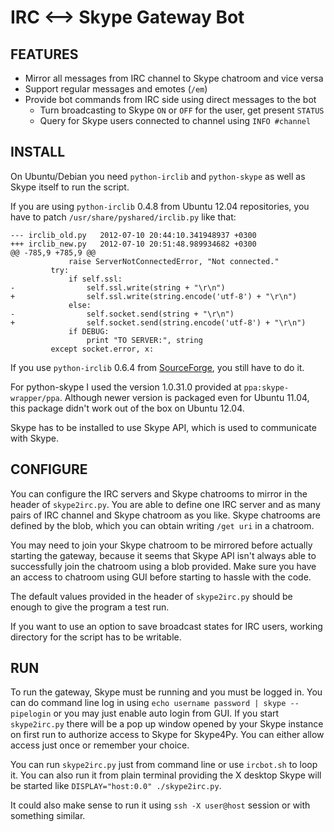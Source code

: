 IRC ⟷  Skype Gateway Bot
=========================

FEATURES
--------

* Mirror all messages from IRC channel to Skype chatroom and vice versa
* Support regular messages and emotes (`/em`)
* Provide bot commands from IRC side using direct messages to the bot
  * Turn broadcasting to Skype `ON` or `OFF` for the user, get present `STATUS`
  * Query for Skype users connected to channel using `INFO #channel`

INSTALL
-------

On Ubuntu/Debian you need `python-irclib` and `python-skype` as well as Skype itself to run the script.

If you are using `python-irclib` 0.4.8 from Ubuntu 12.04 repositories, you have to patch `/usr/share/pyshared/irclib.py` like that:

    --- irclib_old.py	2012-07-10 20:44:10.341948937 +0300
    +++ irclib_new.py	2012-07-10 20:51:48.989934682 +0300
    @@ -785,9 +785,9 @@
                 raise ServerNotConnectedError, "Not connected."
             try:
                 if self.ssl:
    -                self.ssl.write(string + "\r\n")
    +                self.ssl.write(string.encode('utf-8') + "\r\n")
                 else:
    -                self.socket.send(string + "\r\n")
    +                self.socket.send(string.encode('utf-8') + "\r\n")
                 if DEBUG:
                     print "TO SERVER:", string
             except socket.error, x:

If you use `python-irclib` 0.6.4 from [SourceForge][], you still have to do it.

For python-skype I used the version 1.0.31.0 provided at `ppa:skype-wrapper/ppa`. Although newer version is packaged even for Ubuntu 11.04, this package didn't work out of the box on Ubuntu 12.04.

Skype has to be installed to use Skype API, which is used to communicate with Skype.

[SourceForge]: http://sourceforge.net/projects/python-irclib/

CONFIGURE
---------

You can configure the IRC servers and Skype chatrooms to mirror in the header of `skype2irc.py`. You are able to define one IRC server and as many pairs of IRC channel and Skype chatroom as you like. Skype chatrooms are defined by the blob, which you can obtain writing `/get uri` in a chatroom.

You may need to join your Skype chatroom to be mirrored before actually starting the gateway, because it seems that Skype API isn't always able to successfully join the chatroom using a blob provided. Make sure you have an access to chatroom using GUI before starting to hassle with the code.

The default values provided in the header of `skype2irc.py` should be enough to give the program a test run.

If you want to use an option to save broadcast states for IRC users, working directory for the script has to be writable.

RUN
--- 

To run the gateway, Skype must be running and you must be logged in. You can do command line log in using `echo username password | skype --pipelogin` or you may just enable auto login from GUI. If you start `skype2irc.py` there will be a pop up window opened by your Skype instance on first run to authorize access to Skype for Skype4Py. You can either allow access just once or remember your choice.

You can run `skype2irc.py` just from command line or use `ircbot.sh` to loop it. You can also run it from plain terminal providing the X desktop Skype will be started like `DISPLAY="host:0.0" ./skype2irc.py`.

It could also make sense to run it using `ssh -X user@host` session or with something similar.
